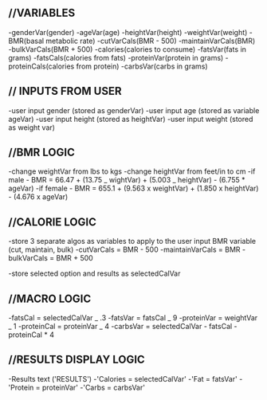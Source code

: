 ## //VARIABLES

-genderVar(gender)
-ageVar(age)
-heightVar(height)
-weightVar(weight)
-BMR(basal metabolic rate)
-cutVarCals(BMR - 500)
-maintainVarCals(BMR)
-bulkVarCals(BMR + 500)
-calories(calories to consume)
-fatsVar(fats in grams)
-fatsCals(calories from fats)
-proteinVar(protein in grams)
-proteinCals(calories from protein)
-carbsVar(carbs in grams)

## // INPUTS FROM USER

-user input gender (stored as genderVar)
-user input age (stored as variable ageVar)
-user input height (stored as heightVar)
-user input weight (stored as weight var)

## //BMR LOGIC

-change weightVar from lbs to kgs
-change heightVar from feet/in to cm
-if male - BMR = 66.47 + (13.75 _ wightVar) + (5.003 _ heightVar) - (6.755 \* ageVar)
-if female - BMR = 655.1 + (9.563 x weightVar) + (1.850 x heightVar) - (4.676 x ageVar)

## //CALORIE LOGIC

-store 3 separate algos as variables to apply to the user input BMR variable (cut, maintain, bulk)
-cutVarCals = BMR - 500
-maintainVarCals = BMR
-bulkVarCals = BMR + 500

-store selected option and results as selectedCalVar

## //MACRO LOGIC

-fatsCal = selectedCalVar _ .3
-fatsVar = fatsCal _ 9
-proteinVar = weightVar _ 1
-proteinCal = proteinVar _ 4
-carbsVar = selectedCalVar - fatsCal - proteinCal \* 4

## //RESULTS DISPLAY LOGIC

-Results text ('RESULTS')
-'Calories = selectedCalVar'
-'Fat = fatsVar'
-'Protein = proteinVar'
-'Carbs = carbsVar'
